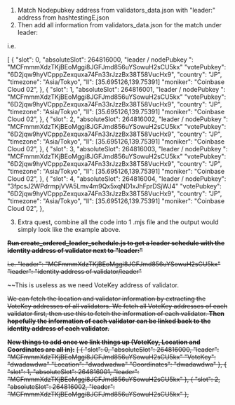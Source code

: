 
1. Match Nodepubkey address from validators_data.json with "leader:" address from hashtestingE.json
2. Then add all information from validators_data.json for the match under leader:

i.e. 

[
  {
    "slot": 0,
    "absoluteSlot": 264816000,
    "leader / nodePubkey ": "MCFmmmXdzTKjBEoMggi8JGFJmd856uYSowuH2sCU5kx"
    "votePubkey": "6D2jqw9hyVCpppZexquxa74Fn33rJzzBx38T58VucHx9",
    "country": "JP",
    "timezone": "Asia/Tokyo",
    "ll": [35.695126,139.75391]
    "moniker": "Coinbase Cloud 02",
  },
  {
    "slot": 1,
    "absoluteSlot": 264816001,
    "leader / nodePubkey ": "MCFmmmXdzTKjBEoMggi8JGFJmd856uYSowuH2sCU5kx"
    "votePubkey": "6D2jqw9hyVCpppZexquxa74Fn33rJzzBx38T58VucHx9",
    "country": "JP",
    "timezone": "Asia/Tokyo",
    "ll": [35.695126,139.75391]
    "moniker": "Coinbase Cloud 02",
  },
  {
    "slot": 2,
    "absoluteSlot": 264816002,
    "leader / nodePubkey ": "MCFmmmXdzTKjBEoMggi8JGFJmd856uYSowuH2sCU5kx"
    "votePubkey": "6D2jqw9hyVCpppZexquxa74Fn33rJzzBx38T58VucHx9",
    "country": "JP",
    "timezone": "Asia/Tokyo",
    "ll": [35.695126,139.75391]
    "moniker": "Coinbase Cloud 02",
  },
  {
    "slot": 3,
    "absoluteSlot": 264816003,
    "leader / nodePubkey ": "MCFmmmXdzTKjBEoMggi8JGFJmd856uYSowuH2sCU5kx"
    "votePubkey": "6D2jqw9hyVCpppZexquxa74Fn33rJzzBx38T58VucHx9",
    "country": "JP",
    "timezone": "Asia/Tokyo",
    "ll": [35.695126,139.75391]
    "moniker": "Coinbase Cloud 02",
  },
  {
    "slot": 4,
    "absoluteSlot": 264816004,
    "leader / nodePubkey": "3fpcsJ2WPdrmpjVVA5Lmv4m9Qx5xqND1xJhFprDSjWJ4"
    "votePubkey": "6D2jqw9hyVCpppZexquxa74Fn33rJzzBx38T58VucHx9",
    "country": "JP",
    "timezone": "Asia/Tokyo",
    "ll": [35.695126,139.75391]
    "moniker": "Coinbase Cloud 02",
  },

  

3. Extra quest, combine all the code into 1 .mjs file and the output would simply look like the example above.






~~**Run create_ordered_leader_schedule.js to get a leader schedule with the identity address of validator next to "leader:"**~~

~~i.e.
  "leader": "MCFmmmXdzTKjBEoMggi8JGFJmd856uYSowuH2sCU5kx"
  "leader": "identity address of validator/leader"~~

~~This is useless as we need VoteKey address of validator.

~~We can fetch the location and validator information by extracting the VoteKey addresses of all validators. We fetch all VoteKey addresses of each validator first, then use this to fetch the information of each validator. 
**Then hopefully the information of each validator can be linked back to the identity address of each validator.**~~


~~**New things to add once we link things up (VoteKey, Location and Coordinates are all in):**~~
~~[
  {
    "slot": 0,
    "absoluteSlot": 264816000,
    "leader": "MCFmmmXdzTKjBEoMggi8JGFJmd856uYSowuH2sCU5kx"
    "VoteKey": "dwadawdwa"
    "Location": "dwadwadwa"
    "Coordinates": "dwadawdwa"
  },
  {
    "slot": 1,
    "absoluteSlot": 264816001,
    "leader": "MCFmmmXdzTKjBEoMggi8JGFJmd856uYSowuH2sCU5kx"
  },
  {
    "slot": 2,
    "absoluteSlot": 264816002,
    "leader": "MCFmmmXdzTKjBEoMggi8JGFJmd856uYSowuH2sCU5kx"
  },~~
